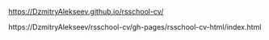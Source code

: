 https://DzmitryAlekseev.github.io/rsschool-cv/

https://DzmitryAlekseev/rsschool-cv/gh-pages/rsschool-cv-html/index.html
